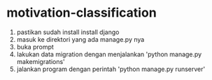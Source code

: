 # motivation-classification
1. pastikan sudah install install django
2. masuk ke direktori yang ada manage.py nya
3. buka prompt
4. lakukan data migration dengan menjalankan 'python manage.py makemigrations'
5. jalankan program dengan perintah 'python manage.py runserver'
